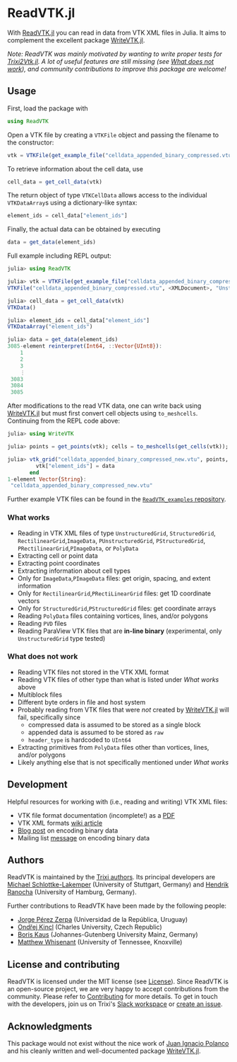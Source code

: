 # ReadVTK.jl

With [ReadVTK.jl](https://github.com/JuliaVTK/ReadVTK.jl) you can
read in data from VTK XML files in Julia. It aims to complement
the excellent package [WriteVTK.jl](https://github.com/JuliaVTK/WriteVTK.jl).

*Note: ReadVTK was mainly motivated by wanting to write proper tests for
[Trixi2Vtk.jl](https://github.com/trixi-framework/Trixi2Vtk.jl).
A lot of useful features are still missing (see [What does not work](@ref)),
and community contributions to improve this package are welcome!*

## Usage

First, load the package with
```julia
using ReadVTK
```
Open a VTK file by creating a `VTKFile` object and passing the filename to the
constructor:
```julia
vtk = VTKFile(get_example_file("celldata_appended_binary_compressed.vtu"))
```
To retrieve information about the cell data, use
```julia
cell_data = get_cell_data(vtk)
```
The return object of type `VTKCellData` allows access to the individual
`VTKDataArray`s using a dictionary-like syntax:
```julia
element_ids = cell_data["element_ids"]
```
Finally, the actual data can be obtained by executing
```julia
data = get_data(element_ids)
```

Full example including REPL output:
```julia
julia> using ReadVTK

julia> vtk = VTKFile(get_example_file("celldata_appended_binary_compressed.vtu"))
VTKFile("celldata_appended_binary_compressed.vtu", <XMLDocument>, "UnstructuredGrid", "1.0.0", "LittleEndian", "vtkZLibDataCompressor", <appended_data>, 4434, 3085)

julia> cell_data = get_cell_data(vtk)
VTKData()

julia> element_ids = cell_data["element_ids"]
VTKDataArray("element_ids")

julia> data = get_data(element_ids)
3085-element reinterpret(Int64, ::Vector{UInt8}):
    1
    2
    3
    ⋮
 3083
 3084
 3085
```

After modifications to the read VTK data, one can write back using [WriteVTK.jl](https://github.com/JuliaVTK/WriteVTK.jl) but must first convert cell objects using `to_meshcells`. 
Continuing from the REPL code above:
```julia
julia> using WriteVTK

julia> points = get_points(vtk); cells = to_meshcells(get_cells(vtk));

julia> vtk_grid("celldata_appended_binary_compressed_new.vtu", points, cells) do vtk
         vtk["element_ids"] = data
       end
1-element Vector{String}:
 "celldata_appended_binary_compressed_new.vtu"
```

Further example VTK files can be found in the
[`ReadVTK_examples` repository](https://github.com/JuliaVTK/ReadVTK_examples).

### What works
* Reading in VTK XML files of type `UnstructuredGrid`, `StructuredGrid`, `RectilinearGrid`,`ImageData`, `PUnstructuredGrid`, `PStructuredGrid`, `PRectilinearGrid`,`PImageData`, or `PolyData`
* Extracting cell or point data
* Extracting point coordinates
* Extracting information about cell types
* Only for `ImageData`,`PImageData` files: get origin, spacing, and extent information
* Only for `RectilinearGrid`,`PRectiLinearGrid` files: get 1D coordinate vectors 
* Only for `StructuredGrid`,`PStructuredGrid` files: get coordinate arrays 
* Reading `PolyData` files containing vortices, lines, and/or polygons
* Reading `PVD` files
* Reading ParaView VTK files that are **in-line binary** (experimental, only `UnstructuredGrid` type tested)

### What does not work
* Reading VTK files not stored in the VTK XML format
* Reading VTK files of other type than what is listed under *What works* above
* Multiblock files
* Different byte orders in file and host system
* Probably reading from VTK files that were *not* created by [WriteVTK.jl](https://github.com/JuliaVTK/WriteVTK.jl) will fail, specifically since
  * compressed data is assumed to be stored as a single block
  * appended data is assumed to be stored as `raw`
  * `header_type` is hardcoded to `UInt64`
* Extracting primitives from `PolyData` files other than vortices, lines, and/or polygons
* Likely anything else that is not specifically mentioned under *What works*
## Development
Helpful resources for working with (i.e., reading and writing) VTK XML files:
* VTK file format documentation (incomplete!) as a [PDF](http://vtk.org/VTK/img/file-formats.pdf)
* VTK XML formats [wiki article](https://vtk.org/Wiki/VTK_XML_Formats)
* [Blog post](https://mathema.tician.de/what-they-dont-tell-you-about-vtk-xml-binary-formats/)
  on encoding binary data
* Mailing list [message](https://public.kitware.com/pipermail/paraview/2005-April/001391.html)
  on encoding binary data

## Authors
ReadVTK is maintained by the
[Trixi authors](https://github.com/trixi-framework/Trixi.jl/blob/main/AUTHORS.md).
Its principal developers are
[Michael Schlottke-Lakemper](https://www.hlrs.de/people/michael-schlottke-lakemper)
(University of Stuttgart, Germany) and [Hendrik Ranocha](https://ranocha.de)
(University of Hamburg, Germany).

Further contributions to ReadVTK have been made by the following people:
* [Jorge Pérez Zerpa](https://www.fing.edu.uy/~jorgepz/)
  (Universidad de la República, Uruguay)
* [Ondřej Kincl](https://www2.karlin.mff.cuni.cz/~kincl/)
  (Charles University, Czech Republic)
* [Boris Kaus](https://www.geosciences.uni-mainz.de/geophysics-and-geodynamics/team/univ-prof-dr-boris-kaus/)
  (Johannes-Gutenberg University Mainz, Germany)
* [Matthew Whisenant](https://volweb2.utk.edu/~mwhisena/)
  (University of Tennessee, Knoxville)

## License and contributing
ReadVTK is licensed under the MIT license (see [License](@ref)).
Since ReadVTK is an open-source project, we are very happy to accept contributions
from the community. Please refer to [Contributing](@ref) for more details. To get in
touch with the developers, join us on Trixi's
[Slack workspace](https://join.slack.com/t/trixi-framework/shared_invite/zt-sgkc6ppw-6OXJqZAD5SPjBYqLd8MU~g)
or
[create an issue](https://github.com/JuliaVTK/ReadVTK.jl/issues/new).

## Acknowledgments
This package would not exist without the nice work of 
[Juan Ignacio Polanco](https://github.com/jipolanco) and his cleanly written and well-documented package
[WriteVTK.jl](https://github.com/JuliaVTK/WriteVTK.jl). 
